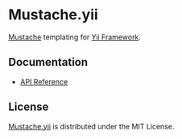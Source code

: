 # Mustache.yii
[Mustache](http://mustache.github.io) templating for [Yii Framework](http://www.yiiframework.com).

## Documentation
- [API Reference](http://dev.belin.io/mustache.yii/api)

## License
[Mustache.yii](https://packagist.org/packages/cedx/yii-mustache) is distributed under the MIT License.
